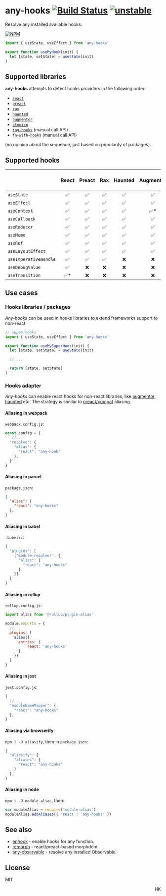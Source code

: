 # any-hooks [![Build Status](https://travis-ci.org/dy/any-hooks.svg?branch=master)](https://travis-ci.org/dy/any-hooks) [![unstable](https://img.shields.io/badge/stability-unstable-yellow.svg)](http://github.com/badges/stability-badges)

Resolve any installed available hooks.

[![NPM](https://nodei.co/npm/any-hooks.png?mini=true)](https://nodei.co/npm/any-hooks/)

```js
import { useState, useEffect } from 'any-hooks'

export function useMyHook(init) {
  let [state, setState] = useState(init)
}
```

## Supported libraries

**any-hooks** attempts to detect hooks providers in the following order:

* [`react`](https://ghub.io/react)
* [`preact`](https://ghub.io/preact)
* [`rax`](https://ghub.io/rax)
* [`haunted`](https://ghub.io/haunted)
* [`augmentor`](https://ghub.io/augmentor)
* [`atomico`](https://ghub.io/atomico)
* [`tng-hooks`](https://ghub.io/tng-hooks) (manual call API)
* [`fn-with-hooks`](https://ghub.io/fn-with-hooks) (manual call API)

(no opinion about the sequence, just based on popularity of packages).


## Supported hooks

|                        | React | Preact | Rax | Haunted | Augmentor | Atomico | TNG-hooks | fn-with-hooks |
|---|:---:|:---:|:---:|:---:|:---:|:---:|:---:|:---:|
| `useState`              | ✅    | ✅    | ✅  | ✅      | ✅        | ✅      | ✅      | ✅ |
| `useEffect`             | ✅    | ✅    | ✅  | ✅      | ✅        | ✅      | ✅      | ✅ |
| `useContext`            | ✅    | ✅    | ✅  | ✅      | ✅*       | ❌      | ❌      | ❌ |
| `useCallback`           | ✅    | ✅    | ✅  | ✅      | ✅        | ❌      | ✅      | ✅ |
| `useReducer`            | ✅    | ✅    | ✅  | ✅      | ✅        | ✅      | ✅      | ✅ |
| `useMemo`               | ✅    | ✅    | ✅  | ✅      | ✅        | ✅      | ✅      | ✅ |
| `useRef`                | ✅    | ✅    | ✅  | ✅      | ✅        | ❌      | ✅      | ❌ |
| `useLayoutEffect`       | ✅    | ✅    | ✅  | ✅      | ✅        | ✅      | ❌      | ❌ |
| `useImperativeHandle`   | ✅    | ✅    | ✅  | ❌      | ❌        | ❌      | ❌      | ❌ |
| `useDebugValue`         | ✅    | ❌    | ❌  | ❌      | ❌        | ❌      | ❌      | ❌ |
| `useTransition`         | ✅*   | ❌    | ❌  | ❌      | ❌        | ❌      | ❌      | ❌ |



## Use cases

### Hooks libraries / packages

_Any-hooks_ can be used in hooks libraries to extend frameworks support to non-react.

```js
// super-hooks
import { useState, useEffect } from 'any-hooks'

export function useMySuperHook(init) {
  let [state, setState] = useState(init)

  // ...

  return [state, setState]
}
```

### Hooks adapter

_Any-hooks_ can enable react hooks for non-react libraries, like [augmentor](https://ghub.io/augmentor), [haunted](https://ghub.io/haunted) etc. The strategy is similar to [preact/compat](https://preactjs.com/guide/v10/getting-started#integrating-into-an-existing-pipeline) aliasing.

#### Aliasing in webpack

`webpack.config.js`:
```js
const config = {
   //...
  "resolve": {
    "alias": {
      "react": "any-hook"
    },
  }
}
```

#### Aliasing in parcel

`package.json`:
```json
{
  "alias": {
    "react": "any-hooks"
  },
}
```

#### Aliasing in babel

`.babelrc`:
```js
{
  "plugins": [
    ["module-resolver", {
      "alias": {
        "react": "any-hooks"
      }
    }]
  ]
}
```

#### Aliasing in rollup

`rollup.config.js`:
```js
import alias from '@rollup/plugin-alias'

module.exports = {
  //...
  plugins: [
    alias({
      entries: {
          react: 'any-hooks'
      }
    })
  ]
}
```

#### Aliasing in jest

`jest.config.js`:
```js
{
  // ...
  "moduleNameMapper": {
    "react": "any-hooks"
  },
}
```

#### Aliasing via browserify

`npm i -D aliasify`, then in `package.json`:
```js
{
  "aliasify": {
    "aliases": {
      "react": "any-hooks"
    }
  },
}
```

#### Aliasing in node

`npm i -D module-alias`, then:

```js
var moduleAlias = require('module-alias')
moduleAlias.addAliases({ 'react': 'any-hooks' })
```

## See also

* [enhook](https://ghub.io/enhook) - enable hooks for any function.
* [remorph](https://ghub.io/@dy/remorph) - react/preact-based morphdom.
* [any-observable](https://ghub.io/any-observable) - resolve any installed Observable.

## License

MIT

<p align="right">HK</p>
